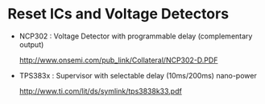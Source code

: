 Reset ICs and Voltage Detectors
===============================

  * NCP302 : Voltage Detector with programmable delay (complementary output)

      http://www.onsemi.com/pub_link/Collateral/NCP302-D.PDF

  * TPS383x : Supervisor with selectable delay (10ms/200ms) nano-power

      http://www.ti.com/lit/ds/symlink/tps3838k33.pdf